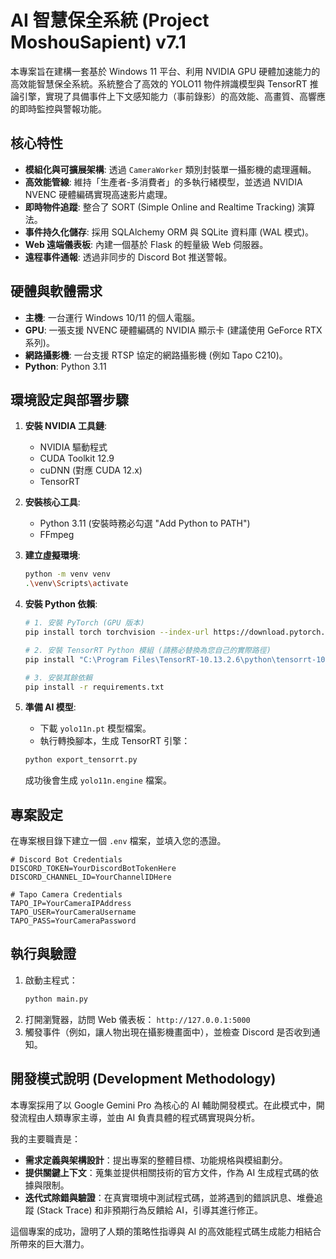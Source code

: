 # AI 智慧保全系統 (Project MoshouSapient) v7.1

本專案旨在建構一套基於 Windows 11 平台、利用 NVIDIA GPU 硬體加速能力的高效能智慧保全系統。系統整合了高效的 YOLO11 物件辨識模型與 TensorRT 推論引擎，實現了具備事件上下文感知能力（事前錄影）的高效能、高畫質、高響應的即時監控與警報功能。

## 核心特性

- **模組化與可擴展架構**: 透過 `CameraWorker` 類別封裝單一攝影機的處理邏輯。
- **高效能管線**: 維持「生產者-多消費者」的多執行緒模型，並透過 NVIDIA NVENC 硬體編碼實現高速影片處理。
- **即時物件追蹤**: 整合了 SORT (Simple Online and Realtime Tracking) 演算法。
- **事件持久化儲存**: 採用 SQLAlchemy ORM 與 SQLite 資料庫 (WAL 模式)。
- **Web 遠端儀表板**: 內建一個基於 Flask 的輕量級 Web 伺服器。
- **遠程事件通報**: 透過非同步的 Discord Bot 推送警報。

## 硬體與軟體需求

- **主機**: 一台運行 Windows 10/11 的個人電腦。
- **GPU**: 一張支援 NVENC 硬體編碼的 NVIDIA 顯示卡 (建議使用 GeForce RTX 系列)。
- **網路攝影機**: 一台支援 RTSP 協定的網路攝影機 (例如 Tapo C210)。
- **Python**: Python 3.11

## 環境設定與部署步驟

1.  **安裝 NVIDIA 工具鏈**:
    -   NVIDIA 驅動程式
    -   CUDA Toolkit 12.9
    -   cuDNN (對應 CUDA 12.x)
    -   TensorRT

2.  **安裝核心工具**:
    -   Python 3.11 (安裝時務必勾選 "Add Python to PATH")
    -   FFmpeg

3.  **建立虛擬環境**:
    ```bash
    python -m venv venv
    .\venv\Scripts\activate
    ```

4.  **安裝 Python 依賴**:
    ```bash
    # 1. 安裝 PyTorch (GPU 版本)
    pip install torch torchvision --index-url https://download.pytorch.org/whl/cu129

    # 2. 安裝 TensorRT Python 模組 (請務必替換為您自己的實際路徑)
    pip install "C:\Program Files\TensorRT-10.13.2.6\python\tensorrt-10.13.2.6-cp311-none-win_amd64.whl"

    # 3. 安裝其餘依賴
    pip install -r requirements.txt
    ```

5.  **準備 AI 模型**:
    - 下載 `yolo11n.pt` 模型檔案。
    - 執行轉換腳本，生成 TensorRT 引擎：
    ```bash
    python export_tensorrt.py
    ```
    成功後會生成 `yolo11n.engine` 檔案。

## 專案設定

在專案根目錄下建立一個 `.env` 檔案，並填入您的憑證。

```env
# Discord Bot Credentials
DISCORD_TOKEN=YourDiscordBotTokenHere
DISCORD_CHANNEL_ID=YourChannelIDHere

# Tapo Camera Credentials
TAPO_IP=YourCameraIPAddress
TAPO_USER=YourCameraUsername
TAPO_PASS=YourCameraPassword
```

## 執行與驗證

1.  啟動主程式：
    ```bash
    python main.py
    ```
2.  打開瀏覽器，訪問 Web 儀表板： `http://127.0.0.1:5000`
3.  觸發事件（例如，讓人物出現在攝影機畫面中），並檢查 Discord 是否收到通知。

## 開發模式說明 (Development Methodology)

本專案採用了以 Google Gemini Pro 為核心的 AI 輔助開發模式。在此模式中，開發流程由人類專家主導，並由 AI 負責具體的程式碼實現與分析。

我的主要職責是：
- **需求定義與架構設計**：提出專案的整體目標、功能規格與模組劃分。
- **提供關鍵上下文**：蒐集並提供相關技術的官方文件，作為 AI 生成程式碼的依據與限制。
- **迭代式除錯與驗證**：在真實環境中測試程式碼，並將遇到的錯誤訊息、堆疊追蹤 (Stack Trace) 和非預期行為反饋給 AI，引導其進行修正。

這個專案的成功，證明了人類的策略性指導與 AI 的高效能程式碼生成能力相結合所帶來的巨大潛力。
